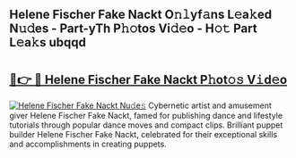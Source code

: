 ## Helene Fischer Fake Nackt O𝚗𝚕yf𝚊ns L𝚎a𝚔ed N𝚞𝚍es - Part-yTh P𝚑𝚘tos Vi𝚍𝚎o - H𝚘𝚝 Part L𝚎a𝚔s ubqqd

# <h2><a href="http://kf3u8cw.oniu.top/?m=Helene+Fischer+Fake+Nackt">🔗👉 🔴 Helene Fischer Fake Nackt P𝚑ot𝚘𝚜 V𝚒d𝚎o</a></h2>

[![Helene Fischer Fake Nackt Nu𝚍e𝚜](https://i.imgur.com/0qMVB7G.gif)](http://kf3u8cw.oniu.top/?m=Helene+Fischer+Fake+Nackt)
Cybernetic artist and amusement giver Helene Fischer Fake Nackt, famed for publishing dance and lifestyle tutorials through popular dance moves and compact clips. Brilliant puppet builder Helene Fischer Fake Nackt, celebrated for their exceptional skills and accomplishments in creating puppets.  
